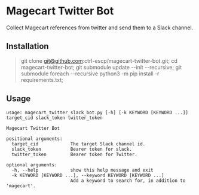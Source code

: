 # Magecart Twitter Bot
Collect Magecart references from twitter and send them to a Slack channel.

## Installation
>git clone git@github.com:ctrl-escp/magecart-twitter-bot.git;
>cd magecart-twitter-bot;
>git submodule update --init --recursive;
>git submodule foreach --recursive python3 -m pip install -r requirements.txt;

## Usage
```
usage: magecart_twitter_slack_bot.py [-h] [-k KEYWORD [KEYWORD ...]] target_cid slack_token twitter_token

Magecart Twitter Bot

positional arguments:
  target_cid            The target Slack channel id.
  slack_token           Bearer token for slack.
  twitter_token         Bearer token for Twitter.

optional arguments:
  -h, --help            show this help message and exit
  -k KEYWORD [KEYWORD ...], --keyword KEYWORD [KEYWORD ...]
                        Add a keyword to search for, in addition to 'magecart'.
```
